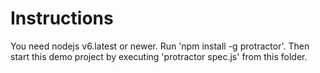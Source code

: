 # Instructions

You need nodejs v6.latest or newer. Run 'npm install -g protractor'. Then start this demo project by executing 'protractor spec.js' from this folder.

